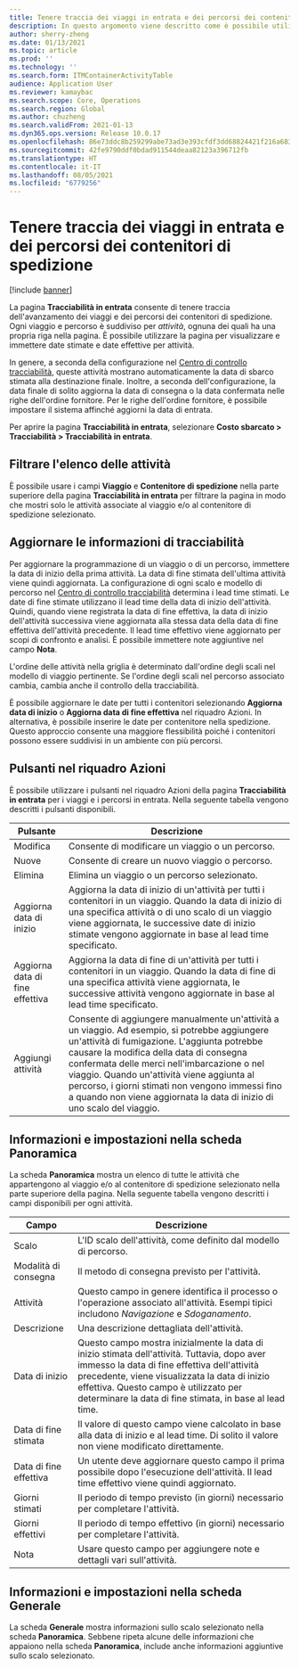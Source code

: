 ```yaml
---
title: Tenere traccia dei viaggi in entrata e dei percorsi dei contenitori di spedizione
description: In questo argomento viene descritto come è possibile utilizzare la pagina Tracciabilità in entrata per tenere traccia dell'avanzamento dei viaggi e dei percorsi dei contenitori di spedizione.
author: sherry-zheng
ms.date: 01/13/2021
ms.topic: article
ms.prod: ''
ms.technology: ''
ms.search.form: ITMContainerActivityTable
audience: Application User
ms.reviewer: kamaybac
ms.search.scope: Core, Operations
ms.search.region: Global
ms.author: chuzheng
ms.search.validFrom: 2021-01-13
ms.dyn365.ops.version: Release 10.0.17
ms.openlocfilehash: 86e73ddc8b259299abe73ad3e393cfdf3dd68824421f216a68308ddcac735828
ms.sourcegitcommit: 42fe9790ddf0bdad911544deaa82123a396712fb
ms.translationtype: HT
ms.contentlocale: it-IT
ms.lasthandoff: 08/05/2021
ms.locfileid: "6779256"
---
```

# <a name="track-inbound-voyages-and-shipping-container-journeys"></a>Tenere traccia dei viaggi in entrata e dei percorsi dei contenitori di spedizione

[!include [banner](../../includes/banner.md)]

La pagina **Tracciabilità in entrata** consente di tenere traccia dell'avanzamento dei viaggi e dei percorsi dei contenitori di spedizione. Ogni viaggio e percorso è suddiviso per *attività*, ognuna dei quali ha una propria riga nella pagina. È possibile utilizzare la pagina per visualizzare e immettere date stimate e date effettive per attività.

In genere, a seconda della configurazione nel [Centro di controllo tracciabilità](delivery-information-setup.md#tracking-control-center), queste attività mostrano automaticamente la data di sbarco stimata alla destinazione finale. Inoltre, a seconda dell'configurazione, la data finale di solito aggiorna la data di consegna o la data confermata nelle righe dell'ordine fornitore. Per le righe dell'ordine fornitore, è possibile impostare il sistema affinché aggiorni la data di entrata.

Per aprire la pagina **Tracciabilità in entrata**, selezionare **Costo sbarcato \> Tracciabilità \> Tracciabilità in entrata**.

## <a name="filter-the-activities-list"></a>Filtrare l'elenco delle attività

È possibile usare i campi **Viaggio** e **Contenitore di spedizione** nella parte superiore della pagina **Tracciabilità in entrata** per filtrare la pagina in modo che mostri solo le attività associate al viaggio e/o al contenitore di spedizione selezionato.

## <a name="update-tracking-information"></a>Aggiornare le informazioni di tracciabilità

Per aggiornare la programmazione di un viaggio o di un percorso, immettere la data di inizio della prima attività. La data di fine stimata dell'ultima attività viene quindi aggiornata. La configurazione di ogni scalo e modello di percorso nel [Centro di controllo tracciabilità](delivery-information-setup.md#tracking-control-center) determina i lead time stimati. Le date di fine stimate utilizzano il lead time della data di inizio dell'attività. Quindi, quando viene registrata la data di fine effettiva, la data di inizio dell'attività successiva viene aggiornata alla stessa data della data di fine effettiva dell'attività precedente. Il lead time effettivo viene aggiornato per scopi di confronto e analisi. È possibile immettere note aggiuntive nel campo **Nota**.

L'ordine delle attività nella griglia è determinato dall'ordine degli scali nel modello di viaggio pertinente. Se l'ordine degli scali nel percorso associato cambia, cambia anche il controllo della tracciabilità.

È possibile aggiornare le date per tutti i contenitori selezionando **Aggiorna data di inizio** o **Aggiorna data di fine effettiva** nel riquadro Azioni. In alternativa, è possibile inserire le date per contenitore nella spedizione. Questo approccio consente una maggiore flessibilità poiché i contenitori possono essere suddivisi in un ambiente con più percorsi.

## <a name="buttons-on-the-action-pane"></a>Pulsanti nel riquadro Azioni

È possibile utilizzare i pulsanti nel riquadro Azioni della pagina **Tracciabilità in entrata** per i viaggi e i percorsi in entrata. Nella seguente tabella vengono descritti i pulsanti disponibili.

| Pulsante | Descrizione |
|---|---|
| Modifica | Consente di modificare un viaggio o un percorso. |
| Nuove | Consente di creare un nuovo viaggio o percorso. |
| Elimina | Elimina un viaggio o un percorso selezionato. |
| Aggiorna data di inizio | Aggiorna la data di inizio di un'attività per tutti i contenitori in un viaggio. Quando la data di inizio di una specifica attività o di uno scalo di un viaggio viene aggiornata, le successive date di inizio stimate vengono aggiornate in base al lead time specificato. |
| Aggiorna data di fine effettiva | Aggiorna la data di fine di un'attività per tutti i contenitori in un viaggio. Quando la data di fine di una specifica attività viene aggiornata, le successive attività vengono aggiornate in base al lead time specificato. |
| Aggiungi attività | Consente di aggiungere manualmente un'attività a un viaggio. Ad esempio, si potrebbe aggiungere un'attività di fumigazione. L'aggiunta potrebbe causare la modifica della data di consegna confermata delle merci nell'imbarcazione o nel viaggio. Quando un'attività viene aggiunta al percorso, i giorni stimati non vengono immessi fino a quando non viene aggiornata la data di inizio di uno scalo del viaggio. |

## <a name="information-and-settings-on-the-overview-tab"></a>Informazioni e impostazioni nella scheda Panoramica

La scheda **Panoramica** mostra un elenco di tutte le attività che appartengono al viaggio e/o al contenitore di spedizione selezionato nella parte superiore della pagina. Nella seguente tabella vengono descritti i campi disponibili per ogni attività.

| Campo | Descrizione |
|---|---|
| Scalo | L'ID scalo dell'attività, come definito dal modello di percorso. |
| Modalità di consegna | Il metodo di consegna previsto per l'attività. |
| Attività | Questo campo in genere identifica il processo o l'operazione associato all'attività. Esempi tipici includono *Navigazione* e *Sdoganamento*. |
| Descrizione | Una descrizione dettagliata dell'attività. |
| Data di inizio | Questo campo mostra inizialmente la data di inizio stimata dell'attività. Tuttavia, dopo aver immesso la data di fine effettiva dell'attività precedente, viene visualizzata la data di inizio effettiva. Questo campo è utilizzato per determinare la data di fine stimata, in base al lead time. |
| Data di fine stimata | Il valore di questo campo viene calcolato in base alla data di inizio e al lead time. Di solito il valore non viene modificato direttamente. |
| Data di fine effettiva | Un utente deve aggiornare questo campo il prima possibile dopo l'esecuzione dell'attività. Il lead time effettivo viene quindi aggiornato. |
| Giorni stimati | Il periodo di tempo previsto (in giorni) necessario per completare l'attività. |
| Giorni effettivi | Il periodo di tempo effettivo (in giorni) necessario per completare l'attività. |
| Nota | Usare questo campo per aggiungere note e dettagli vari sull'attività. |

## <a name="information-and-settings-on-the-general-tab"></a>Informazioni e impostazioni nella scheda Generale

La scheda **Generale** mostra informazioni sullo scalo selezionato nella scheda **Panoramica**. Sebbene ripeta alcune delle informazioni che appaiono nella scheda **Panoramica**, include anche informazioni aggiuntive sullo scalo selezionato.
